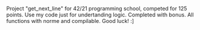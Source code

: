 Project "get_next_line" for 42/21 programming school, competed for 125 points. Use my code just for undertanding logic. Completed with bonus. All functions with norme and compilable. Good luck! :]
